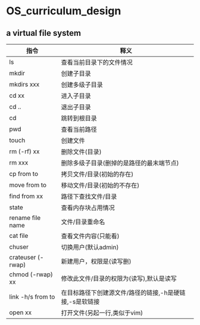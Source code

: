 # OS_curriculum_design
## a virtual file system
指令 | 释义
-----------------|-----------------------------------
ls	|	查看当前目录下的文件情况
mkdir	|	创建子目录
mkdirs xxx	| 创建多级子目录
cd xx	|	进入子目录
cd ..	|	退出子目录
cd 	|	跳转到根目录
pwd 	|	查看当前路径
touch 	|	创建文件
rm (-rf) xx |	删除文件(目录)
rm xxx	|	删除多级子目录(删掉的是路径的最末端节点)
cp from to |	拷贝文件/目录(初始的存在)
move from to	| 移动文件/目录(初始的不存在)
find from xx |	路径下查找文件/目录
state	|	查看内存块占用情况
rename file name | 文件/目录重命名
cat file |	查看文件内容(只能看)
chuser	|	切换用户(默认admin)
crateuser (-rwap) |	新建用户，权限是(读写删)
chmod (-rwap) xx |	修改此文件/目录的权限为(读写),默认是读写
link -h/s from to | 在目标路径下创建源文件/路径的链接,-h是硬链接,-s是软链接
open xx	|	打开文件(另起一行,类似于vim)
